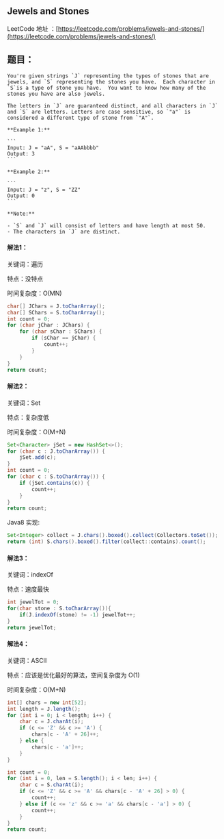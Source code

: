 ## Jewels and Stones

LeetCode 地址 ：[https://leetcode.com/problems/jewels-and-stones/](https://leetcode.com/problems/jewels-and-stones/)

## 题目：

    You're given strings `J` representing the types of stones that are jewels, and `S` representing the stones you have.  Each character in `S`is a type of stone you have.  You want to know how many of the stones you have are also jewels.
    
    The letters in `J` are guaranteed distinct, and all characters in `J` and `S` are letters. Letters are case sensitive, so `"a"` is considered a different type of stone from `"A"`.
    
    **Example 1:**
    
    ​```
    Input: J = "aA", S = "aAAbbbb"
    Output: 3
    ​```
    
    **Example 2:**
    
    ​```
    Input: J = "z", S = "ZZ"
    Output: 0
    ​```
    
    **Note:**
    
    - `S` and `J` will consist of letters and have length at most 50.
    - The characters in `J` are distinct.

#### 解法1：

关键词：遍历

特点：没特点

时间复杂度：O(MN)

```java
char[] JChars = J.toCharArray();
char[] SChars = S.toCharArray();
int count = 0;
for (char jChar : JChars) {
    for (char sChar : SChars) {
        if (sChar == jChar) {
            count++;
        }
    }
}
return count;
```

#### 解法2：

关键词：Set

特点：复杂度低

时间复杂度：O(M+N)

```java
Set<Character> jSet = new HashSet<>();
for (char c : J.toCharArray()) {
    jSet.add(c);
}
int count = 0;
for (char c : S.toCharArray()) {
    if (jSet.contains(c)) {
        count++;
    }
}
return count;
```

Java8 实现:

```java
Set<Integer> collect = J.chars().boxed().collect(Collectors.toSet());
return (int) S.chars().boxed().filter(collect::contains).count();
```

#### 解法3：

关键词：indexOf

特点：速度最快

```java
int jewelTot = 0;
for(char stone : S.toCharArray()){
    if(J.indexOf(stone) != -1) jewelTot++;
}
return jewelTot;
```

#### 解法4：

关键词：ASCII

特点：应该是优化最好的算法，空间复杂度为 O(1)

时间复杂度：O(M+N) 

```java
int[] chars = new int[52];
int length = J.length();
for (int i = 0; i < length; i++) {
    char c = J.charAt(i);
    if (c <= 'Z' && c >= 'A') {
        chars[c - 'A' + 26]++;
    } else {
        chars[c - 'a']++;
    }
}

int count = 0;
for (int i = 0, len = S.length(); i < len; i++) {
    char c = S.charAt(i);
    if (c <= 'Z' && c >= 'A' && chars[c - 'A' + 26] > 0) {
        count++;
    } else if (c <= 'z' && c >= 'a' && chars[c - 'a'] > 0) {
        count++;
    }
}
return count;
```

